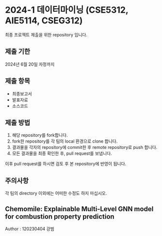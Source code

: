 # 2024-1 데이터마이닝 (CSE5312, AIE5114, CSEG312)

최종 프로젝트 제출을 위한 repository 입니다.

## 제출 기한

2024년 6월 20일 자정까지

## 제출 항목

* 최종보고서
* 발표자료
* 소스코드

## 제출 방법

1. 해당 repository를 fork합니다.
2. fork한 repository를 각 팀의 local 환경으로 clone 합니다.
3. 결과물을 각자의 repository에 commit한 후 remote repository로 push 합니다.
4. 모든 결과물을 최종 확인한 후, pull request를 보냅니다.

이후 pull request를 하시면 검토 후 본 repository에 반영이 됩니다.

## 주의사항

각 팀의 directory 이외에는 어떠한 수정도 하지 마십시오.

## Chemomile: Explainable Multi-Level GNN model for combustion property prediction

Author : 120230404 강범
